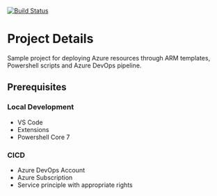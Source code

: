 [![Build Status](https://dev.azure.com/bahrinipun/demo-armtemplates-powershell/_apis/build/status/cloud-demo-projects.demo-armtemplates-powershell?branchName=master)](https://dev.azure.com/bahrinipun/demo-armtemplates-powershell/_build/latest?definitionId=55&branchName=master)

# Project Details
Sample project for deploying Azure resources through ARM templates, Powershell scripts and Azure DevOps pipeline.

## Prerequisites
### Local Development
- VS Code
- Extensions
- Powershell Core 7

### CICD
- Azure DevOps Account
- Azure Subscription
- Service principle with appropriate rights
